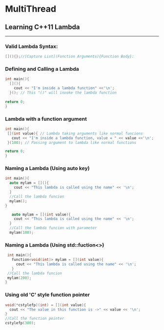 # MultiThread
## Learning C++11 Lambda
---
 ### Valid Lambda Syntax: <br>
 ```cpp
 [](){};//[Capture List](Function Arguments){Function Body}:
 ```
 ### Defining and Calling a Lambda
 ```cpp
 int main(){
   [](){
     cout << "I'm inside a lambda function" <<'\n';
   }(); // This "()" will invoke the lambda function
  
 return 0;
 }
 ```
 ### Lambda with a function argument
  ```cpp
 int main(){
   [](int value){ // Lambda taking arguments like normal funcions
     cout << "I'm inside a lambda function, value = " << value <<'\n';
   }(100); // Passing argument to lambda like normal functions
  
 return 0;
 }
 ```
 ### Naming a Lambda (Using auto key)
 ```cpp
 int main(){
   auto mylam = [](){
     cout << "This lambda is called using the name" << '\n';
   }
   //Call the lambda funcion
   mylam();
 }
 
    auto mylam = [](int value){
     cout << "This lambda is called using the name" << '\n';
   }
   //Call the lambda funcion with parameter
   mylam(100);
   ```
 ### Naming a Lambda (Using std::fuction<>)
 ```cpp
  int main(){
    function<void(int)> mylam = [](int value){
      cout << "This lambda is called using the name" << '\n';
    }
  //Call the lambda funcion
  mylam(200);
 }
 ```
 ### Using old 'C' style function pointer
 ```cpp
 void(*cstylefp)(int) = [](int value){
   cout << "The value in this function is ->" << value << '\n';
 }
 //Call the function pointer
 cstylefp(300);
 ```
